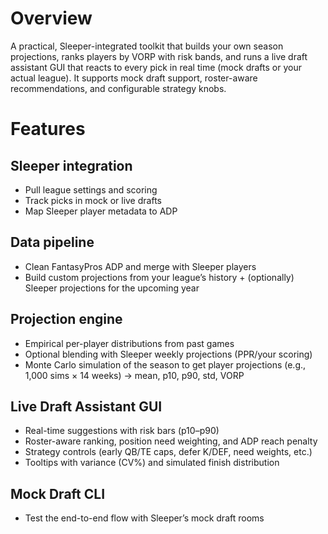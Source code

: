 # Overview #
A practical, Sleeper-integrated toolkit that builds your own season projections, ranks players by VORP with risk bands, and runs a live draft assistant GUI that reacts to every pick in real time (mock drafts or your actual league). It supports mock draft support, roster-aware recommendations, and configurable strategy knobs.

# Features #

## Sleeper integration ##
- Pull league settings and scoring
- Track picks in mock or live drafts
- Map Sleeper player metadata to ADP

## Data pipeline ##
- Clean FantasyPros ADP and merge with Sleeper players
- Build custom projections from your league’s history + (optionally) Sleeper projections for the upcoming year

## Projection engine ##
- Empirical per-player distributions from past games
- Optional blending with Sleeper weekly projections (PPR/your scoring)
- Monte Carlo simulation of the season to get player projections (e.g., 1,000 sims × 14 weeks) → mean, p10, p90, std, VORP

## Live Draft Assistant GUI ##
- Real-time suggestions with risk bars (p10–p90)
- Roster-aware ranking, position need weighting, and ADP reach penalty
- Strategy controls (early QB/TE caps, defer K/DEF, need weights, etc.)
- Tooltips with variance (CV%) and simulated finish distribution

## Mock Draft CLI ##
- Test the end-to-end flow with Sleeper’s mock draft rooms
